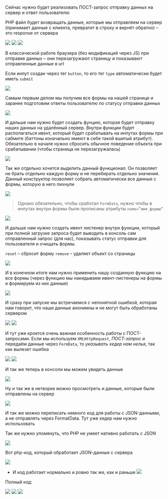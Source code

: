 
Сейчас нужно будет реализовать ПОСТ-запрос отправку данных на сервер и ответ пользователю

PHP файл будет возвращать данные, которые мы отправляем на сервер (принимает данные с клиента, превратит в строку и вернёт обратно) – это response от сервера

![](_png/Pasted%20image%2020220909180440.png)
![](_png/Pasted%20image%2020220909180444.png)
![](_png/Pasted%20image%2020220909180449.png)

В классической работе браузера (без модификаций через JS) при отправке данных – они перезагружают страницу и показывают отправленные данные в url

Если инпут создан через тег `button`, то его тег `type` автоматически будет иметь `submit`

![](_png/Pasted%20image%2020220909180453.png)

Самым первым делом мы получим все формы на нашей странице и заранее подготовим ответы пользователю по статусу отправки данных

![](_png/Pasted%20image%2020220909180457.png)

И дальше нам нужно будет создать фунцию, которая будет отправку наших данных на удалённый сервер. Внутри функции будет располагаться ивент, который будет срабатывать на инпутах формы при сабмите (баттоны изначально имеют в себе такой вшитый атрибут). Обязательно в начале нужно сбросить обычное поведение объекта при срабатывании (чтобы страница не перезагружалась)

![](_png/Pasted%20image%2020220909180502.png)

Так же отдельно хочется выделить данный функционал. Он позволяет не брать отдельно каждую форму и не перебирать отдельно значения. Данный конструктор позволяет собрать автоматически все данные с формы, которую в него пихнули

![](_png/Pasted%20image%2020220909180509.png)

> Однако обязательно, чтобы сработал `FormData`, нужно чтобы в инпутах внутри формы были прописаны атрибуты `name=”имя_формы”`

![](_png/Pasted%20image%2020220909180517.png)

И дальше нам нужно создать ивент листенер внутри функции, который при полной загрузке запроса будет выводить в консоль сам отправленный запрос (для нас), показывать статус отправки для пользователя и очищать формы.

`reset` – сбросит форму
`remove` – удаляет объект со страницы

![](_png/Pasted%20image%2020220909180524.png)

И в конечном итоге нам нужно применить нашу созданную функцию на все формы (через функцию мы накидываем ивент-листенеры на формы и формируем из них данные)

![](_png/Pasted%20image%2020220909180553.png)

И сразу при запуске мы встречаемся с непонятной ошибкой, которая нам говорит, что наши данные анонимны и не могут быть обработаны сервером

![](_png/Pasted%20image%2020220909180601.png)
![](_png/Pasted%20image%2020220909180605.png)

И тут уже кроется очень важная особенность работы с ПОСТ-запросами. Если мы используем `XMLHttpRequest`, *ПОСТ-запрос* и передаём данные через `FormData`, то *указывать хедер нам нелья*, так как вылезет ошибка

![](_png/Pasted%20image%2020220909180613.png)
![](_png/Pasted%20image%2020220909180618.png)

И так же теперь в консоли мы можем увидеть данные

![](_png/Pasted%20image%2020220909180623.png)

Ну и так же в нетворке можно просмотреть и данные, которые были отправлены на сервер

![](_png/Pasted%20image%2020220909180628.png)

И так же можно переписать немного код для работы с JSON-данными, а не отправлять через FormatData. Тут уже хедер нам нужно использовать

Так же нужно упомянуть, что PHP не умеет нативно работать с JSON

![](_png/Pasted%20image%2020220909180644.png)

Вот php-код, который обработает JSON-данные с сервера

![](_png/Pasted%20image%2020220909180648.png)
- И код работает нормально и ровно так же, как и раньше
![](_png/Pasted%20image%2020220909180654.png)

Полный код:

![](_png/Pasted%20image%2020220909180659.png)
![](_png/Pasted%20image%2020220909180710.png)
![](_png/Pasted%20image%2020220909180716.png)